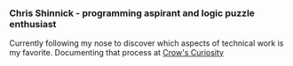 ### Chris Shinnick - programming aspirant and logic puzzle enthusiast

Currently following my nose to discover which aspects of technical work is my favorite. Documenting that process at [Crow's Curiosity](http://crowcuriosity.com)
<!---
Chris-Shinnick/Chris-Shinnick is a ✨ special ✨ repository because its `README.md` (this file) appears on your GitHub profile.
You can click the Preview link to take a look at your changes.
--->

